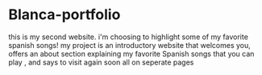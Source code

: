 # Blanca-portfolio
this is my second website.
i'm choosing to highlight some of my favorite spanish songs!
my project is an introductory website that welcomes you, offers an about section explaining my favorite Spanish songs that you can play , and says to visit again soon all on seperate pages
